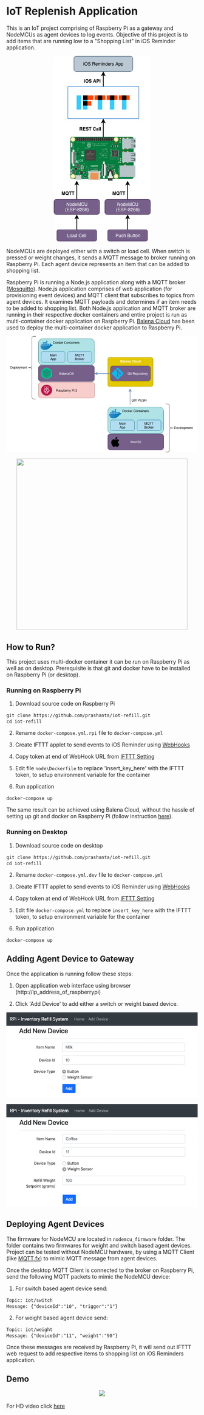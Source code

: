 # IoT Replenish Application

This is an IoT project comprising of Raspberry Pi as a gateway and NodeMCUs as agent devices to log events. Objective of this project is to add items that are running low to a "Shopping List" in iOS Reminder application.

<p align="center">
  <img src="https://raw.githubusercontent.com/prashanta/iot-refill/master/node/public/images/sys.png">
</p>

NodeMCUs are deployed either with a switch or load cell. When switch is pressed or weight changes, it sends a MQTT message to broker running on Raspberry Pi. Each agent device represents an item that can be added to shopping list.

Raspberry Pi is running a Node.js application along with a MQTT broker ([Mosquitto](https://mosquitto.org)). Node.js application comprises of web application (for provisioning event devices) and MQTT client that subscribes to topics from agent devices. It examines MQTT payloads and determines if an item needs to be added to shopping list. Both Node.js application and MQTT broker are running in their respective docker containers and entire project is run as multi-container docker application on Raspberry Pi. [Balena Cloud](https://www.balena.io/cloud) has been used to deploy the multi-container docker application to Raspberry Pi.

<p align="center">
  <img src="https://raw.githubusercontent.com/prashanta/iot-refill/master/node/public/images/arch.png">
</p>

<p align="center">
  <img width="450px" height="450px" src="https://raw.githubusercontent.com/prashanta/iot-refill/master/node/public/images/setup.png">
</p>

## How to Run?

This project uses multi-docker container it can be run on Raspberry Pi as well as on desktop. Prerequisite is that git and docker have to be installed on Raspberry Pi (or desktop).

### Running on Raspberry Pi

1. Download source code on Raspberry Pi

```
git clone https://github.com/prashanta/iot-refill.git
cd iot-refill
```

2. Rename `docker-compose.yml.rpi` file to `docker-compose.yml`

3. Create IFTTT applet to send events to iOS Reminder using [WebHooks](https://ifttt.com/maker_webhooks)

4. Copy token at end of WebHook URL from [IFTTT Setting](https://ifttt.com/services/maker_webhooks/settings)

5. Edit file `node\Dockerfile` to replace 'insert_key_here' with the IFTTT token, to setup environment variable for the container

6. Run application

```
docker-compose up
```

The same result can be achieved using Balena Cloud, without the hassle of setting up git and docker on Raspberry Pi (follow instruction [here](https://www.balena.io/docs/learn/getting-started/raspberrypi3/nodejs/)).

### Running on Desktop

1. Download source code on desktop

```
git clone https://github.com/prashanta/iot-refill.git
cd iot-refill
```

2. Rename `docker-compose.yml.dev` file to `docker-compose.yml`

3. Create IFTTT applet to send events to iOS Reminder using [WebHooks](https://ifttt.com/maker_webhooks)

4. Copy token at end of WebHook URL from [IFTTT Setting](https://ifttt.com/services/maker_webhooks/settings)

5. Edit file `docker-compose.yml` to replace `insert_key_here` with the IFTTT token, to setup environment variable for the container

6. Run application

```
docker-compose up
```

## Adding Agent Device to Gateway

Once the application is running follow these steps:

1. Open application web interface using browser (http://ip_address_of_raspberrypi)

2. Click 'Add Device' to add either a switch or weight based device.

<p align="center">
  <img src="https://raw.githubusercontent.com/prashanta/iot-refill/master/node/public/images/add_device_switch.png">
</p>

<p align="center">
  <img src="https://raw.githubusercontent.com/prashanta/iot-refill/master/node/public/images/add_device_weight.png">
</p>

## Deploying Agent Devices

The firmware for NodeMCU are located in `nodemcu_firmware` folder. The folder contains two firmwares for weight and switch based agent devices. Project can be tested without NodeMCU hardware, by using a MQTT Client (like [MQTT.fx](https://mqttfx.jensd.de)) to mimic MQTT message from agent devices.

Once the desktop MQTT Client is connected to the broker on Raspberry Pi, send the following MQTT packets to mimic the NodeMCU device:

1. For switch based agent device send:
```
Topic: iot/switch
Message: {"deviceId":"10", "trigger":"1"}
```

2. For weight based agent device send:
```
Topic: iot/weight
Message: {"deviceId":"11", "weight":"90"}
```

Once these messages are received by Raspberry Pi, it will send out IFTTT web request to add respective items to shopping list on iOS Reminders application.

## Demo

<p align="center">
  <img src="https://raw.githubusercontent.com/prashanta/iot-refill/master/node/public/images/demo.gif">
</p>

For HD video click [here](https://raw.githubusercontent.com/prashanta/iot-refill/master/node/public/images/demo.mov)
